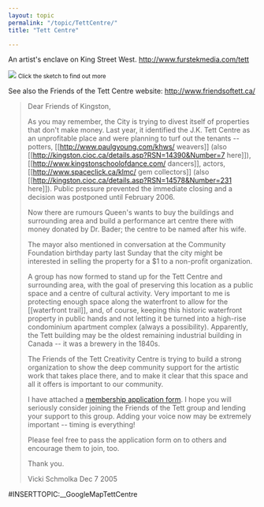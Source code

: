 ```yaml
---
layout: topic
permalink: "/topic/TettCentre/"
title: "Tett Centre"

---
```


An artist's enclave on King Street West.   http://www.furstekmedia.com/tett

<a href="http://www.furstekmedia.com/tett"><img src="http://home.cogeco.ca/~whatsinthebox/furstekmedia/tett/tett1sm.jpg"></a>
<small>Click the sketch to find out more</small>

See also the Friends of the Tett Centre website:  http://www.friendsoftett.ca/


<blockquote>
Dear Friends of Kingston,

As you may remember, the City is trying to divest itself of properties that don't make money. Last year, it identified the J.K. Tett Centre as an unprofitable place and were planning to turf out the tenants -- potters, [[http://www.paulgyoung.com/khws/ weavers]] (also [[http://kingston.cioc.ca/details.asp?RSN=14390&Number=7 here]]), [[http://www.kingstonschoolofdance.com/ dancers]], actors, [[http://www.spaceclick.ca/klmc/ gem collectors]] (also [[http://kingston.cioc.ca/details.asp?RSN=14578&Number=231 here]]). Public pressure prevented the immediate closing and a decision was postponed until February 2006.

Now there are rumours Queen's wants to buy the buildings and surrounding area and build a performance art centre there with money donated by Dr. Bader; the centre to be named after his wife.

The mayor also mentioned in conversation at the Community Foundation birthday party last Sunday that the city might be interested in selling the property for a $1 to a non-profit organization.

A group has now formed to stand up for the Tett Centre and surrounding area, with the goal of preserving this location as a public space and a centre of cultural activity. Very important to me is protecting enough space along the waterfront to allow for the [[waterfront trail]], and, of course, keeping this historic waterfront property in public hands and not letting it be turned into a high-rise condominium apartment complex (always a possibility). Apparently, the Tett building may be the oldest remaining industrial building in Canada -- it was a brewery in the 1840s.

The Friends of the Tett Creativity Centre is trying to build a strong organization to show the deep community support for the artistic work that takes place there, and to make it clear that this space and all it offers is important to our community.

I have attached a <a href="http://k7waterfront.org/files/FriendsOfTheTettForm1.doc">membership application form</a>. I hope you will seriously consider joining the Friends of the Tett group and lending your support to this group. Adding your voice now may be extremely important -- timing is everything!

Please feel free to pass the application form on to others and encourage them to join, too.

Thank you.

Vicki Schmolka
Dec 7 2005
</blockquote>
#INSERTTOPIC:__GoogleMapTettCentre

